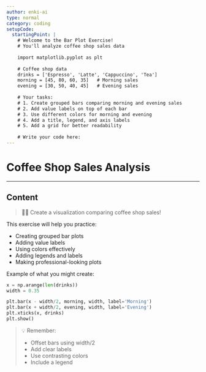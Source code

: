 ```yaml
---
author: enki-ai
type: normal
category: coding
setupCode:
  startingPoint: |
    # Welcome to the Bar Plot Exercise!
    # You'll analyze coffee shop sales data
    
    import matplotlib.pyplot as plt
    
    # Coffee shop data
    drinks = ['Espresso', 'Latte', 'Cappuccino', 'Tea']
    morning = [45, 80, 60, 35]   # Morning sales
    evening = [30, 50, 40, 45]   # Evening sales
    
    # Your tasks:
    # 1. Create grouped bars comparing morning and evening sales
    # 2. Add value labels on top of each bar
    # 3. Use different colors for morning and evening
    # 4. Add a title, legend, and axis labels
    # 5. Add a grid for better readability
    
    # Write your code here:
---
```


# Coffee Shop Sales Analysis

---
## Content

> 👩‍💻 Create a visualization comparing coffee shop sales!

This exercise will help you practice:
- Creating grouped bar plots
- Adding value labels
- Using colors effectively
- Adding legends and labels
- Making professional-looking plots

Example of what you might create:
```python
x = np.arange(len(drinks))
width = 0.35

plt.bar(x - width/2, morning, width, label='Morning')
plt.bar(x + width/2, evening, width, label='Evening')
plt.xticks(x, drinks)
plt.show()
```

> 💡 Remember:
> - Offset bars using width/2
> - Add clear labels
> - Use contrasting colors
> - Include a legend 